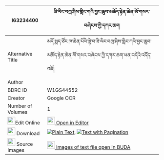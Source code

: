 |I63234400|ཟི་ལིང་བཀྲ་ཤིས་གླིང་ཀའི་བྱང་ཆུབ་མཆོད་རྟེན་ཆེན་མོ་གསར་བཞེངས་ཀྱི་དཀར་ཆག 
| --- | --- 
|Alternative Title |མདོ་སྨད་ཙོང་ཁ་ཆེན་པོའི་ལྟེ་བ་ཟི་ལིང་བཀྲ་ཤིས་གླིང་ཀའི་བྱང་ཆུབ་མཆོད་རྟེན་ཆེན་མོ་གསར་བཞེངས་ཀྱི་དཀར་ཆག་ཕན་བདེའི་འདོད་འཇོ།
|Author | 
|BDRC ID | W1GS44552
|Creator | Google OCR
|Number of Volumes| 1
|<img width="25" src="https://img.icons8.com/color/25/000000/edit-property.png">Edit Online| [<img width="25" src="https://avatars.githubusercontent.com/u/45091458?s=200&v=4"> Open in Editor](http://editor.openpecha.org/I63234400)
|<img width="25" src="https://img.icons8.com/fluent/48/000000/download-2.png"/>  Download | [![](https://img.icons8.com/color/20/000000/txt.png)Plain Text](https://github.com/Openpecha/I63234400/releases/download/v1/zi_ling_tashiling_ka_i_changch_plain_I63234400.zip), [![](https://img.icons8.com/color/20/000000/txt.png)Text with Pagination](https://github.com/Openpecha/I63234400/releases/download/v1/zi_ling_tashiling_ka_i_changch_pages_I63234400.zip)
|<img width="25" src="https://img.icons8.com/plasticine/100/000000/pictures-folder.png"/>  Source Images | [<img width="25" src="https://library.bdrc.io/icons/BUDA-small.svg"> Images of text file open in BUDA](https://library.bdrc.io/show/bdr:W1GS44552)